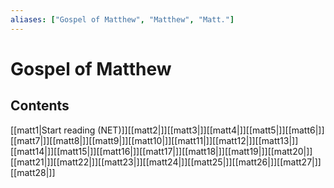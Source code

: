 ```yaml
---
aliases: ["Gospel of Matthew", "Matthew", "Matt."]
---
```

# Gospel of Matthew
## Contents
[[matt1|Start reading (NET)]][[matt2|]][[matt3|]][[matt4|]][[matt5|]][[matt6|]][[matt7|]][[matt8|]][[matt9|]][[matt10|]][[matt11|]][[matt12|]][[matt13|]][[matt14|]][[matt15|]][[matt16|]][[matt17|]][[matt18|]][[matt19|]][[matt20|]][[matt21|]][[matt22|]][[matt23|]][[matt24|]][[matt25|]][[matt26|]][[matt27|]][[matt28|]]